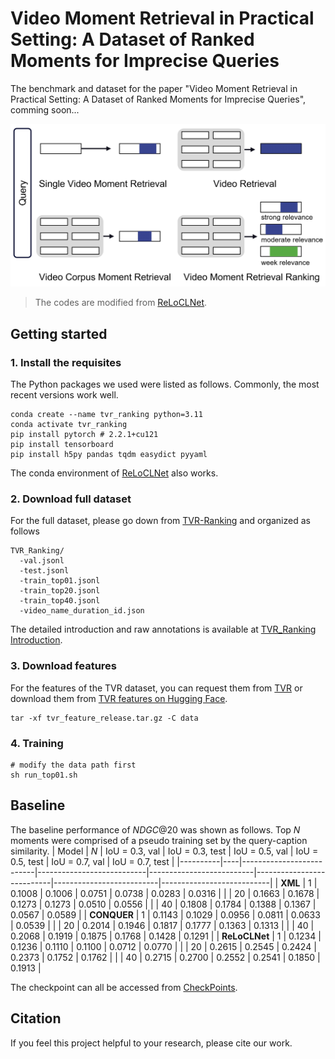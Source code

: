 # Video Moment Retrieval in Practical Setting: A Dataset of Ranked Moments for  Imprecise  Queries

The benchmark and dataset for the paper "Video Moment Retrieval in Practical Setting: A Dataset of Ranked Moments for  Imprecise  Queries", comming soon...


![vmr_ranking_overview](./figures/task_introduction.png)

> The codes are modified from [ReLoCLNet](https://github.com/26hzhang/ReLoCLNet).



## Getting started
### 1. Install the requisites

The Python packages we used were listed as follows.
Commonly, the most recent versions work well.


```shell
conda create --name tvr_ranking python=3.11
conda activate tvr_ranking
pip install pytorch # 2.2.1+cu121
pip install tensorboard 
pip install h5py pandas tqdm easydict pyyaml
```
The conda environment of [ReLoCLNet](https://github.com/26hzhang/ReLoCLNet) also works.

### 2. Download full dataset
For the full dataset, please go down from [TVR-Ranking](
https://drive.google.com/drive/folders/1QuE3Ah1VR_Sudjbl_5VFC1J-aT9Dh_WF?usp=drive_link) and organized as follows
```
TVR_Ranking/
  -val.jsonl                  
  -test.jsonl                 
  -train_top01.jsonl
  -train_top20.jsonl
  -train_top40.jsonl
  -video_name_duration_id.json
```
The detailed introduction and raw annotations is available at [TVR_Ranking Introduction](data/TVR_Ranking/readme.md).

### 3. Download features

For the features of the TVR dataset, you can request them from [TVR](https://tvr.cs.unc.edu/) or download them from [TVR features on Hugging Face](https://huggingface.co/datasets/k-nick/NLVL).

```shell
tar -xf tvr_feature_release.tar.gz -C data
```

### 4. Training
```shell
# modify the data path first 
sh run_top01.sh
```

## Baseline
The baseline performance of  $NDGC@20$ was shown as follows.
Top $N$ moments were comprised of a pseudo training set by the query-caption similarity.
| Model    | $N$  | IoU = 0.3, val | IoU = 0.3, test | IoU = 0.5, val | IoU = 0.5, test | IoU = 0.7, val | IoU = 0.7, test |
|----------|----|--------------------------|---------------------------|--------------------------|---------------------------|--------------------------|---------------------------|
| **XML**      | 1  | 0.1008                   | 0.1006                    | 0.0751                   | 0.0738                    | 0.0283                   | 0.0316                    |
|          | 20 | 0.1663                   | 0.1678                    | 0.1273                   | 0.1273                    | 0.0510                   | 0.0556                    |
|          | 40 | 0.1808                   | 0.1784                    | 0.1388                   | 0.1367                    | 0.0567                   | 0.0589                    |
| **CONQUER**  | 1  | 0.1143                   | 0.1029                    | 0.0956                   | 0.0811                    | 0.0633                   | 0.0539                    |
|          | 20 | 0.2014                   | 0.1946                    | 0.1817                   | 0.1777                    | 0.1363                   | 0.1313                    |
|          | 40 | 0.2068                   | 0.1919                    | 0.1875                   | 0.1768                    | 0.1428                   | 0.1291                    |
| **ReLoCLNet** | 1  | 0.1234                   | 0.1236                    | 0.1110                   | 0.1100                    | 0.0712                   | 0.0770                    |
|          | 20 | 0.2615                   | 0.2545                    | 0.2424                   | 0.2373                    | 0.1752                   | 0.1762                    |
|          | 40 | 0.2715                   | 0.2700                    | 0.2552                   | 0.2541                    | 0.1850                   | 0.1913                    |


The checkpoint can all be accessed from [CheckPoints](https://drive.google.com/drive/folders/1hXJn-5ORA8T1Iyx6K2BK7KnUOpCQD9Na?usp=drive_link).


## Citation
If you feel this project helpful to your research, please cite our work.
```

```
